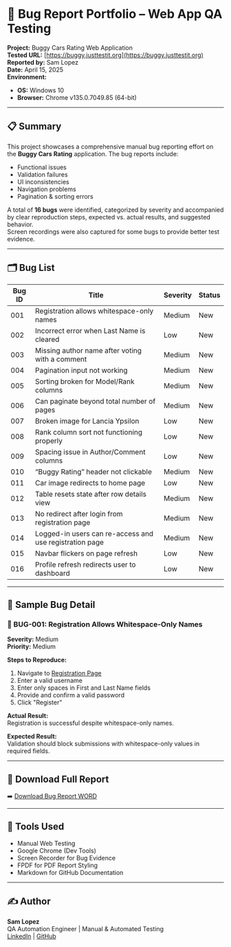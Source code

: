 # 🐞 Bug Report Portfolio – Web App QA Testing

**Project:** Buggy Cars Rating Web Application  
**Tested URL:** [https://buggy.justtestit.org](https://buggy.justtestit.org)  
**Reported by:** Sam Lopez  
**Date:** April 15, 2025  
**Environment:**
- **OS:** Windows 10  
- **Browser:** Chrome v135.0.7049.85 (64-bit)

---

## 📋 Summary

This project showcases a comprehensive manual bug reporting effort on the **Buggy Cars Rating** application. The bug reports include:

- Functional issues  
- Validation failures  
- UI inconsistencies  
- Navigation problems  
- Pagination & sorting errors  

A total of **16 bugs** were identified, categorized by severity and accompanied by clear reproduction steps, expected vs. actual results, and suggested behavior.  
Screen recordings were also captured for some bugs to provide better test evidence.

---

## 🗂️ Bug List

| Bug ID | Title                                                       | Severity | Status |
|--------|-------------------------------------------------------------|----------|--------|
| 001    | Registration allows whitespace-only names                   | Medium   | New    |
| 002    | Incorrect error when Last Name is cleared                   | Low      | New    |
| 003    | Missing author name after voting with a comment             | Medium   | New    |
| 004    | Pagination input not working                                | Medium   | New    |
| 005    | Sorting broken for Model/Rank columns                       | Medium   | New    |
| 006    | Can paginate beyond total number of pages                   | Medium   | New    |
| 007    | Broken image for Lancia Ypsilon                             | Low      | New    |
| 008    | Rank column sort not functioning properly                   | Low      | New    |
| 009    | Spacing issue in Author/Comment columns                     | Low      | New    |
| 010    | “Buggy Rating” header not clickable                         | Medium   | New    |
| 011    | Car image redirects to home page                            | Low      | New    |
| 012    | Table resets state after row details view                   | Medium   | New    |
| 013    | No redirect after login from registration page              | Medium   | New    |
| 014    | Logged-in users can re-access and use registration page     | Medium   | New    |
| 015    | Navbar flickers on page refresh                             | Low      | New    |
| 016    | Profile refresh redirects user to dashboard                 | Low      | New    |

---

## 🧪 Sample Bug Detail

### 🐞 BUG-001: Registration Allows Whitespace-Only Names

**Severity:** Medium  
**Priority:** Medium  

**Steps to Reproduce:**
1. Navigate to [Registration Page](https://buggy.justtestit.org/register)  
2. Enter a valid username  
3. Enter only spaces in First and Last Name fields  
4. Provide and confirm a valid password  
5. Click "Register"

**Actual Result:**  
Registration is successful despite whitespace-only names.

**Expected Result:**  
Validation should block submissions with whitespace-only values in required fields.

---

## 📄 Download Full Report

➡️ [Download Bug Report WORD](https://github.com/smplpz21/Bug-Report-Sample/blob/a24dba71514f8f4bd4431f404ba53442c53c4a6b/Bug%20Reports%20-%20Sam%20Lopez.docx)

---

## 🧰 Tools Used

- Manual Web Testing  
- Google Chrome (Dev Tools)  
- Screen Recorder for Bug Evidence  
- FPDF for PDF Report Styling  
- Markdown for GitHub Documentation  

---

## ✍️ Author

**Sam Lopez**  
QA Automation Engineer | Manual & Automated Testing  
[LinkedIn](#) | [GitHub](#)


